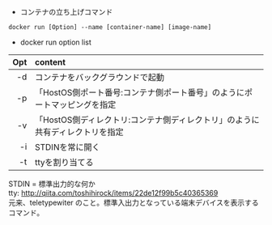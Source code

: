 - コンテナの立ち上げコマンド

`docker run [Option] --name [container-name] [image-name]`

- docker run option list

|Opt|content|
|---:|:----------------------------------------------------------------------|
|-d|コンテナをバックグラウンドで起動|
|-p|「HostOS側ポート番号:コンテナ側ポート番号」のようにポートマッピングを指定|
|-v|「HostOS側ディレクトリ:コンテナ側ディレクトリ」のように共有ディレクトリを指定|
|-i|STDINを常に開く|
|-t|ttyを割り当てる|

STDIN = 標準出力的な何か<BR>
tty: http://qiita.com/toshihirock/items/22de12f99b5c40365369<BR>
元来、teletypewiter のこと。標準入出力となっている端末デバイスを表示するコマンド。<BR>




